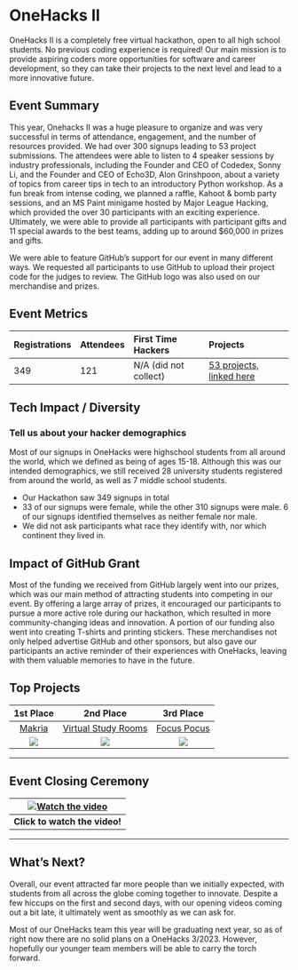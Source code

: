 # OneHacks II


OneHacks II is a completely free virtual hackathon, open to all high school students. No previous coding experience is required! Our main mission is to provide aspiring coders more opportunities for software and career development, so they can take their projects to the next level and lead to a more innovative future.



## Event Summary

This year, Onehacks II was a huge pleasure to organize and was very successful in terms of attendance, engagement, and the number of resources provided. We had over 300 signups leading to 53 project submissions. The attendees were able to listen to 4 speaker sessions by industry professionals, including the Founder and CEO of Codedex, Sonny Li, and the Founder and CEO of Echo3D, Alon Grinshpoon, about a variety of topics from career tips in tech to an introductory Python workshop. As a fun break from intense coding, we planned a raffle, Kahoot & bomb party sessions, and an MS Paint minigame hosted by Major League Hacking, which provided the over 30 participants with an exciting experience. Ultimately, we were able to provide all participants with participant gifts and 11 special awards to the best teams, adding up to around $60,000 in prizes and gifts.

We were able to feature GitHub’s support for our event in many different ways. We requested all participants to use GitHub to upload their project code for the judges to review. The GitHub logo was also used on our merchandise and prizes. 

## Event Metrics 

| Registrations | Attendees | First Time Hackers | Projects |
|:---------------|:-|:--------------|:------------|
|349|121|N/A (did not collect)|[53 projects, linked here](https://onehacksii.devpost.com/project-gallery)| 

## Tech Impact / Diversity 

### Tell us about your hacker demographics
Most of our signups in OneHacks were highschool students from all around the world, which we defined as being of ages 15-18. Although this was our intended demographics, we still received 28 university students registered from around the world, as well as 7 middle school students.
- Our Hackathon saw 349 signups in total
- 33 of our signups were female, while the other 310 signups were male. 6 of our signups identified themselves as neither female nor male.
- We did not ask participants what race they identify with, nor which continent they lived in.


## Impact of GitHub Grant

Most of the funding we received from GitHub largely went into our prizes, which was our main method of attracting students into competing in our event. By offering a large array of prizes, it encouraged our participants to pursue a more active role during our hackathon, which resulted in more community-changing ideas and innovation. A portion of our funding also went into creating T-shirts and printing stickers. These merchandises not only helped advertise GitHub and other sponsors, but also gave our participants an active reminder of their experiences with OneHacks, leaving with them valuable memories to have in the future. 


## Top Projects

| 1st Place | 2nd Place | 3rd Place |
|:----:|:----:|:----:|
| [Makria](https://devpost.com/software/makria) | [Virtual Study Rooms](https://devpost.com/software/virtual-study-rooms) | [Focus Pocus](https://devpost.com/software/focus-pocus-part-1) |
| ![](https://i.imgur.com/Ge5OYxY.png) | ![](https://i.imgur.com/d095wZL.png) | ![](https://i.imgur.com/qdKf7cG.png) |


---

## Event Closing Ceremony



| [![Watch the video](https://i.imgur.com/rpbLFYs.png)](https://youtu.be/muplp_bf8n4) |
|:---:|
|**Click to watch the video!**|

---

## What’s Next?

Overall, our event attracted far more people than we initially expected, with students from all across the globe coming together to innovate. Despite a few hiccups on the first and second days, with our opening videos coming out a bit late, it ultimately went as smoothly as we can ask for. 

Most of our OneHacks team this year will be graduating next year, so as of right now there are no solid plans on a OneHacks 3/2023. However, hopefully our younger team members will be able to carry the torch forward. 


